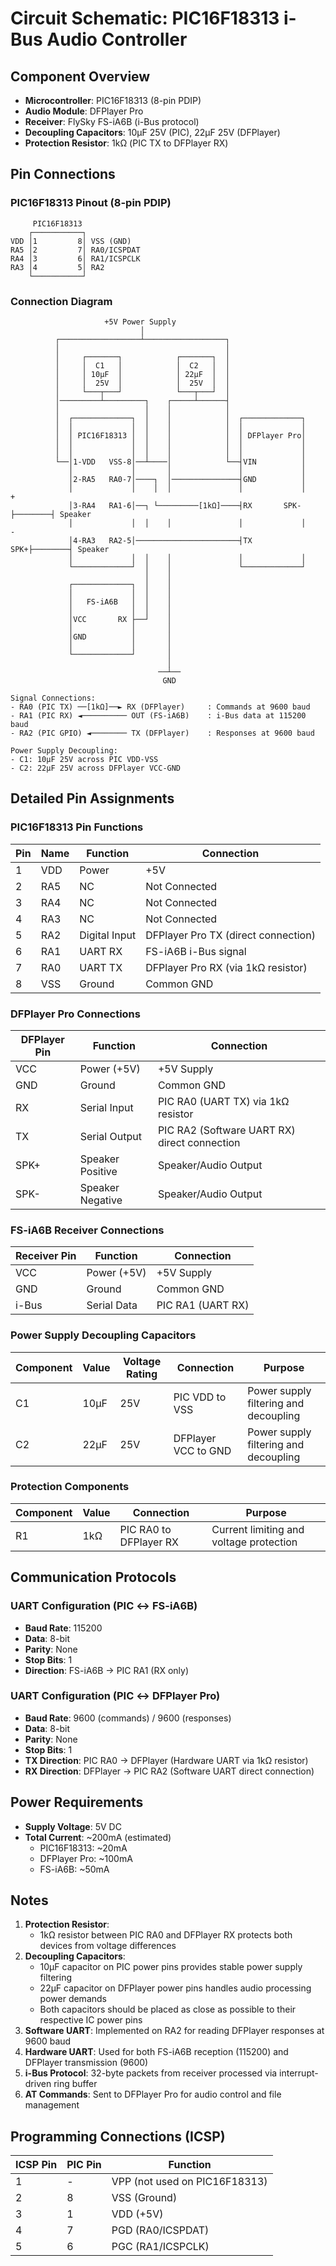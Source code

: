 # Circuit Schematic: PIC16F18313 i-Bus Audio Controller

## Component Overview
- **Microcontroller**: PIC16F18313 (8-pin PDIP)
- **Audio Module**: DFPlayer Pro
- **Receiver**: FlySky FS-iA6B (i-Bus protocol)
- **Decoupling Capacitors**: 10µF 25V (PIC), 22µF 25V (DFPlayer)
- **Protection Resistor**: 1kΩ (PIC TX to DFPlayer RX)

## Pin Connections

### PIC16F18313 Pinout (8-pin PDIP)
```
     PIC16F18313
    ┌───────────┐
VDD │1         8│ VSS (GND)
RA5 │2         7│ RA0/ICSPDAT
RA4 │3         6│ RA1/ICSPCLK
RA3 │4         5│ RA2
    └───────────┘
```

### Connection Diagram

```
                     +5V Power Supply
                             │
          ┌──────────────────┴──────────────────┐
          │                                     │
          │     ┌───────┐            ┌───────┐  │
          │     │  C1   │            │  C2   │  │
          │     │ 10µF  │            │ 22µF  │  │
          │     │  25V  │            │  25V  │  │
          │     └───┬───┘            └───┬───┘  │
          │─────────┴─────────┐    ┌─────┴──────┤ 
          │                   │    │            │
          │  ┌─────────────┐  │    │            │  ┌─────────────┐
          │  │             │  │    │            │  │             │
          │  │ PIC16F18313 │  │    │            │  │ DFPlayer Pro│
          │  │             │  │    │            │  │             │
          │  │             │  │    │            │  │             │
          └──│1-VDD   VSS-8│──┴────│            └──┤VIN          │
             │             │       │               │             │
             │2-RA5   RA0-7│────┐  │───────────────┤GND          │
             │             │    │  │               │             │            +
             │3-RA4   RA1-6│──┐ └─────────[1kΩ]────┤RX       SPK-├────────┤ Speaker
             │             │  │    │               │             │            - 
             │4-RA3   RA2-5│───────────────────────┤TX       SPK+├────────┤ Speaker
             │             │  │    │               │             │
             └─────────────┘  │    │               └─────────────┘              
                              │    │        
             ┌─────────────┐  │    │        
             │             │  │    │        
             │   FS-iA6B   │  │    │        
             │             │  │    │        
             │VCC       RX ├──┘    │
             │             │       │ 
             │GND          │       │
             │             │       │
             └─────────────┘       │
                                   │
                                 ──┴──
                                  GND

Signal Connections:
- RA0 (PIC TX) ──[1kΩ]──► RX (DFPlayer)     : Commands at 9600 baud
- RA1 (PIC RX) ◄────────── OUT (FS-iA6B)    : i-Bus data at 115200 baud  
- RA2 (PIC GPIO) ◄──────── TX (DFPlayer)    : Responses at 9600 baud

Power Supply Decoupling:
- C1: 10µF 25V across PIC VDD-VSS
- C2: 22µF 25V across DFPlayer VCC-GND
```

## Detailed Pin Assignments

### PIC16F18313 Pin Functions
| Pin | Name | Function | Connection |
|-----|------|----------|------------|
| 1   | VDD  | Power    | +5V |
| 2   | RA5  | NC       | Not Connected |
| 3   | RA4  | NC       | Not Connected |
| 4   | RA3  | NC       | Not Connected |
| 5   | RA2  | Digital Input | DFPlayer Pro TX (direct connection) |
| 6   | RA1  | UART RX  | FS-iA6B i-Bus signal |
| 7   | RA0  | UART TX  | DFPlayer Pro RX (via 1kΩ resistor) |
| 8   | VSS  | Ground   | Common GND |

### DFPlayer Pro Connections
| DFPlayer Pin | Function | Connection |
|--------------|----------|------------|
| VCC | Power (+5V) | +5V Supply |
| GND | Ground | Common GND |
| RX  | Serial Input | PIC RA0 (UART TX) via 1kΩ resistor |
| TX  | Serial Output | PIC RA2 (Software UART RX) direct connection |
| SPK+ | Speaker Positive | Speaker/Audio Output |
| SPK- | Speaker Negative | Speaker/Audio Output |

### FS-iA6B Receiver Connections
| Receiver Pin | Function | Connection |
|--------------|----------|------------|
| VCC | Power (+5V) | +5V Supply |
| GND | Ground | Common GND |
| i-Bus | Serial Data | PIC RA1 (UART RX) |

### Power Supply Decoupling Capacitors
| Component | Value | Voltage Rating | Connection | Purpose |
|-----------|--------|----------------|------------|---------|
| C1 | 10µF | 25V | PIC VDD to VSS | Power supply filtering and decoupling |
| C2 | 22µF | 25V | DFPlayer VCC to GND | Power supply filtering and decoupling |

### Protection Components
| Component | Value | Connection | Purpose |
|-----------|--------|------------|---------|
| R1 | 1kΩ | PIC RA0 to DFPlayer RX | Current limiting and voltage protection |

## Communication Protocols

### UART Configuration (PIC ↔ FS-iA6B)
- **Baud Rate**: 115200
- **Data**: 8-bit
- **Parity**: None
- **Stop Bits**: 1
- **Direction**: FS-iA6B → PIC RA1 (RX only)

### UART Configuration (PIC ↔ DFPlayer Pro)
- **Baud Rate**: 9600 (commands) / 9600 (responses)
- **Data**: 8-bit
- **Parity**: None
- **Stop Bits**: 1
- **TX Direction**: PIC RA0 → DFPlayer (Hardware UART via 1kΩ resistor)
- **RX Direction**: DFPlayer → PIC RA2 (Software UART direct connection)

## Power Requirements
- **Supply Voltage**: 5V DC
- **Total Current**: ~200mA (estimated)
  - PIC16F18313: ~20mA
  - DFPlayer Pro: ~100mA
  - FS-iA6B: ~50mA

## Notes
1. **Protection Resistor**: 
   - 1kΩ resistor between PIC RA0 and DFPlayer RX protects both devices from voltage differences
2. **Decoupling Capacitors**:
   - 10µF capacitor on PIC power pins provides stable power supply filtering
   - 22µF capacitor on DFPlayer power pins handles audio processing power demands
   - Both capacitors should be placed as close as possible to their respective IC power pins
3. **Software UART**: Implemented on RA2 for reading DFPlayer responses at 9600 baud
4. **Hardware UART**: Used for both FS-iA6B reception (115200) and DFPlayer transmission (9600)
5. **i-Bus Protocol**: 32-byte packets from receiver processed via interrupt-driven ring buffer
6. **AT Commands**: Sent to DFPlayer Pro for audio control and file management

## Programming Connections (ICSP)
| ICSP Pin | PIC Pin | Function |
|----------|---------|----------|
| 1 | - | VPP (not used on PIC16F18313) |
| 2 | 8 | VSS (Ground) |
| 3 | 1 | VDD (+5V) |
| 4 | 7 | PGD (RA0/ICSPDAT) |
| 5 | 6 | PGC (RA1/ICSPCLK) |
